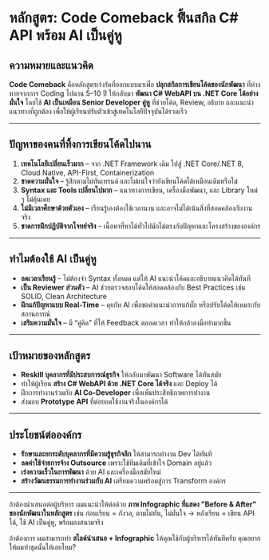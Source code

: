 # **หลักสูตร: Code Comeback ฟื้นสกิล C# API พร้อม AI เป็นคู่หู** 
## **ความหมายและแนวคิด**

**Code Comeback** คือหลักสูตรเร่งรัดที่ออกแบบมาเพื่อ **ปลุกสกิลการเขียนโค้ดของนักพัฒนา** ที่ห่างหายจากการ Coding ไปนาน 5–10 ปี ให้กลับมา **พัฒนา C# WebAPI บน .NET Core ได้อย่างมั่นใจ**
โดยใช้ **AI เป็นเหมือน Senior Developer คู่หู** ที่ช่วยโค้ด, Review, อธิบาย และแนะนำแนวทางที่ถูกต้อง เพื่อให้ผู้เรียนปรับตัวเข้าสู่เทคโนโลยีปัจจุบันได้รวดเร็ว

---

## **ปัญหาของคนที่ทิ้งการเขียนโค้ดไปนาน**

1. **เทคโนโลยีเปลี่ยนเร็วมาก** – จาก .NET Framework เดิม ไปสู่ .NET Core/.NET 8, Cloud Native, API-First, Containerization
2. **ขาดความมั่นใจ** – รู้สึกตามไม่ทันเทรนด์ และไม่แน่ใจว่ายังเขียนโค้ดได้เหมือนเดิมหรือไม่
3. **Syntax และ Tools เปลี่ยนไปมาก** – แนวทางการเขียน, เครื่องมือพัฒนา, และ Library ใหม่ ๆ ไม่คุ้นเคย
4. **ไม่มีเวลาศึกษาด้วยตัวเอง** – เรียนรู้เองต้องใช้เวลานาน และอาจไม่ได้เน้นสิ่งที่สอดคล้องกับงานจริง
5. **ขาดการฝึกปฏิบัติจากโจทย์จริง** – เนื้อหาที่หาได้ทั่วไปมักไม่ตรงกับปัญหาและโครงสร้างขององค์กร

---

## **ทำไมต้องใช้ AI เป็นคู่หู**

* **ลดเวลาเรียนรู้** – ไม่ต้องจำ Syntax ทั้งหมด แต่ให้ AI แนะนำโค้ดและอธิบายแนวคิดได้ทันที
* **เป็น Reviewer ส่วนตัว** – AI ช่วยตรวจสอบโค้ดให้สอดคล้องกับ Best Practices เช่น SOLID, Clean Architecture
* **ฝึกแก้ปัญหาแบบ Real-Time** – คุยกับ AI เพื่อขอคำแนะนำการแก้บั๊ก หรือปรับโค้ดให้เหมาะกับสถานการณ์
* **เสริมความมั่นใจ** – มี “คู่คิด” ที่ให้ Feedback ตลอดเวลา ทำให้กล้าลงมือทำมากขึ้น

---

## **เป้าหมายของหลักสูตร**

* **Reskill บุคลากรที่มีประสบการณ์ธุรกิจ** ให้กลับมาพัฒนา Software ได้ทันสมัย
* ทำให้ผู้เรียน **สร้าง C# WebAPI ด้วย .NET Core ได้จริง** และ Deploy ได้
* ฝึกการทำงานร่วมกับ **AI Co-Developer** เพื่อเพิ่มประสิทธิภาพการทำงาน
* ส่งมอบ **Prototype API** ที่ต่อยอดใช้งานจริงในองค์กรได้

---

## **ประโยชน์ต่อองค์กร**

* **รักษาและยกระดับบุคลากรที่มีความรู้ธุรกิจลึก** ให้สามารถทำงาน Dev ได้ทันที
* **ลดค่าใช้จ่ายการจ้าง Outsource** เพราะใช้ทีมเดิมที่เข้าใจ Domain อยู่แล้ว
* **เร่งความเร็วในการพัฒนา** ด้วย AI และเครื่องมือสมัยใหม่
* **สร้างวัฒนธรรมการทำงานร่วมกับ AI** เตรียมความพร้อมสู่การ Transform องค์กร

---

ถ้าต้องนำเสนอต่อผู้บริหาร ผมแนะนำให้ต่อด้วย **ภาพ Infographic ที่แสดง "Before & After" ของนักพัฒนาในหลักสูตร**
เช่น ก่อนเรียน = กังวล, ตามไม่ทัน, ไม่มั่นใจ → หลังเรียน = เขียน API ได้, ใช้ AI เป็นคู่หู, พร้อมลงสนามจริง

ถ้าต้องการ ผมสามารถทำ **สไลด์นำเสนอ + Infographic** ให้คุณใช้กับผู้บริหารได้ทันทีครับ
คุณอยากให้ผมทำชุดนั้นให้เลยไหม?
